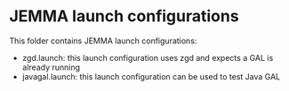 JEMMA launch configurations
===========================

This folder contains JEMMA launch configurations:

- zgd.launch: this launch configuration uses zgd and expects a GAL is already running
- javagal.launch: this launch configuration can be used to test Java GAL
